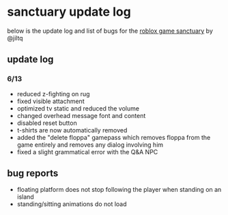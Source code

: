 # sanctuary update log

below is the update log and list of bugs for the [roblox game sanctuary](https://www.roblox.com/games/9519233512/) by @jiltq

## update log

### 6/13
- reduced z-fighting on rug
- fixed visible attachment
- optimized tv static and reduced the volume
- changed overhead message font and content
- disabled reset button
- t-shirts are now automatically removed
- added the "delete floppa" gamepass which removes floppa from the game entirely and removes any dialog involving him
- fixed a slight grammatical error with the Q&A NPC

## bug reports

- floating platform does not stop following the player when standing on an island
- standing/sitting animations do not load

